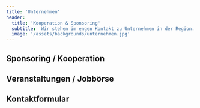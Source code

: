 ```yaml
---
title: 'Unternehmen'
header:
  title: 'Kooperation & Sponsoring'
  subtitle: 'Wir stehen im engen Kontakt zu Unternehmen in der Region.'
  image: '/assets/backgrounds/unternehmen.jpg'
---
```

## Sponsoring / Kooperation

## Veranstaltungen / Jobbörse

## Kontaktformular
